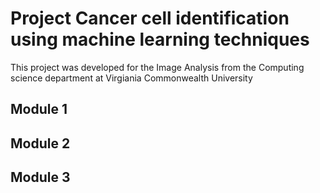 # Project Cancer cell identification using machine learning techniques

This project was developed for the Image Analysis from the Computing science department at Virgiania Commonwealth University

## Module 1


## Module 2
## Module 3
